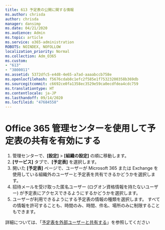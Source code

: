 ```yaml
---
title: 613 予定表の公開に関する情報
ms.author: chrisda
author: chrisda
manager: dansimp
ms.date: 04/21/2020
ms.audience: Admin
ms.topic: article
ms.service: o365-administration
ROBOTS: NOINDEX, NOFOLLOW
localization_priority: Normal
ms.collection: Adm_O365
ms.custom:
- "613"
- "3800011"
ms.assetid: 5372dfc5-e4d8-4e65-a7ad-aaaabccb758e
ms.openlocfilehash: f5676cdab8c1efc2f585e1f75323200358b369db
ms.sourcegitcommit: c6692ce0fa1358ec3529e59ca0ecdfdea4cdc759
ms.translationtype: HT
ms.contentlocale: ja-JP
ms.lasthandoff: 09/14/2020
ms.locfileid: "47684558"
---
```

# <a name="enable-calendar-sharing-using-the-microsoft-365-admin-center"></a>Office 365 管理センターを使用して予定表の共有を有効にする

1. 管理センターで、**[設定]**   >   **[組織の設定]** の順に移動します。
2. **[サービス]** タブで、**[予定表]** を選択します。
3. 開いた **[予定表]** ページで、ユーザーが Microsoft 365 または Exchange を使用している組織外のユーザーと予定表を共有できるかどうかを選択します。
4. 招待メールを受け取った匿名ユーザー (ログオン資格情報を持たないユーザー) が予定表にアクセスできるようにするかどうかを選択します。
5. ユーザーが利用できるようにする予定表の情報の種類を選択します。 すべての情報を許可することも、時間のみ、時間、件名、場所のみに制限することもできます。

詳細については、「[予定表を外部ユーザーと共有する](https://docs.microsoft.com/microsoft-365/admin/manage/share-calendars-with-external-users)」を参照してください
